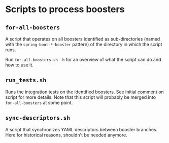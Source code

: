 # Scripts to process boosters

## `for-all-boosters`

A script that operates on all boosters identified as sub-directories (named with the `spring-boot-*-booster` pattern) of the directory in which the script runs. 

Run `for-all-boosters.sh -h` for an overview of what the script can do and how to use it. 

## `run_tests.sh`

Runs the integration tests on the identified boosters. See initial comment on script for more details. Note that this script will probably be merged into `for-all-boosters` at some point.

## `sync-descriptors.sh`

A script that synchronizes YAML descriptors between booster branches. Here for historical reasons, shouldn't be needed anymore.
